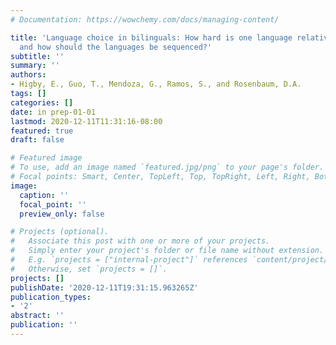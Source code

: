 ```yaml
---
# Documentation: https://wowchemy.com/docs/managing-content/

title: 'Language choice in bilinguals: How hard is one language relative to the other,
  and how should the languages be sequenced?'
subtitle: ''
summary: ''
authors:
- Higby, E., Guo, T., Mendoza, G., Ramos, S., and Rosenbaum, D.A.
tags: []
categories: []
date: in prep-01-01
lastmod: 2020-12-11T11:31:16-08:00
featured: true
draft: false

# Featured image
# To use, add an image named `featured.jpg/png` to your page's folder.
# Focal points: Smart, Center, TopLeft, Top, TopRight, Left, Right, BottomLeft, Bottom, BottomRight.
image:
  caption: ''
  focal_point: ''
  preview_only: false

# Projects (optional).
#   Associate this post with one or more of your projects.
#   Simply enter your project's folder or file name without extension.
#   E.g. `projects = ["internal-project"]` references `content/project/deep-learning/index.md`.
#   Otherwise, set `projects = []`.
projects: []
publishDate: '2020-12-11T19:31:15.963265Z'
publication_types:
- '2'
abstract: ''
publication: ''
---
```

